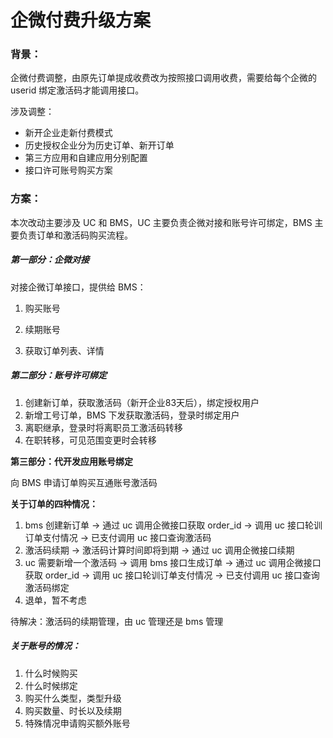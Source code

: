 # 企微付费升级方案

### 背景：

企微付费调整，由原先订单提成收费改为按照接口调用收费，需要给每个企微的 userid 绑定激活码才能调用接口。

涉及调整：

* 新开企业走新付费模式
* 历史授权企业分为历史订单、新开订单
* 第三方应用和自建应用分别配置
* 接口许可账号购买方案



### 方案：

本次改动主要涉及 UC 和 BMS，UC 主要负责企微对接和账号许可绑定，BMS 主要负责订单和激活码购买流程。

##### 第一部分：企微对接

对接企微订单接口，提供给 BMS：

1. 购买账号

2. 续期账号

3. 获取订单列表、详情

##### 第二部分：账号许可绑定

1. 创建新订单，获取激活码（新开企业83天后），绑定授权用户
2. 新增工号订单，BMS 下发获取激活码，登录时绑定用户
3. 离职继承，登录时将离职员工激活码转移
4. 在职转移，可见范围变更时会转移

**第三部分：代开发应用账号绑定**

向 BMS 申请订单购买互通账号激活码



**关于订单的四种情况：**

1. bms 创建新订单 -> 通过 uc 调用企微接口获取 order_id -> 调用 uc 接口轮训订单支付情况 -> 已支付调用 uc 接口查询激活码
2. 激活码续期 -> 激活码计算时间即将到期 -> 通过 uc 调用企微接口续期
3. uc 需要新增一个激活码 -> 调用 bms 接口生成订单 -> 通过 uc 调用企微接口获取 order_id -> 调用 uc 接口轮训订单支付情况 -> 已支付调用 uc 接口查询激活码绑定
4. 退单，暂不考虑

待解决：激活码的续期管理，由 uc 管理还是 bms 管理



##### 关于账号的情况：

1.  什么时候购买
2. 什么时候绑定
3. 购买什么类型，类型升级
4. 购买数量、时长以及续期
5. 特殊情况申请购买额外账号



